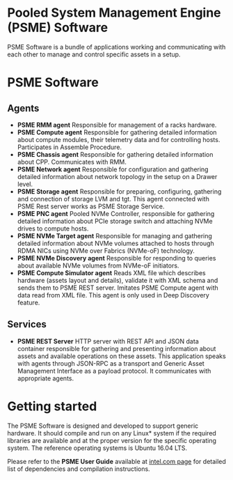 # Pooled System Management Engine (PSME) Software

PSME Software is a bundle of applications working and communicating with each other to manage and control specific assets in a setup.

# PSME Software

## Agents
- **PSME RMM agent**
    Responsible for management of a racks hardware.
- **PSME Compute agent**
    Responsible for gathering detailed information about compute modules, their telemetry data and for controlling hosts. Participates in Assemble Procedure.
- **PSME Chassis agent**
    Responsible for gathering detailed information about CPP. Communicates with RMM.
- **PSME Network agent**
    Responsible for configuration and gathering detailed information about network topology in the setup on a Drawer level.
- **PSME Storage agent**
    Responsible for preparing, configuring, gathering and connection of storage LVM and tgt. This agent connected with PSME Rest server works as PSME Storage Service.
- **PSME PNC agent**
    Pooled NVMe Controller, responsible for gathering detailed information about PCIe storage switch and attaching NVMe drives to compute hosts.
- **PSME NVMe Target agent**
    Responsible for managing and gathering detailed information about NVMe volumes attached to hosts through RDMA NICs using NVMe over Fabrics (NVMe-oF) technology.
- **PSME NVMe Discovery agent**
    Responsible for responding to queries about available NVMe volumes from NVMe-oF initiators.
- **PSME Compute Simulator agent**
    Reads XML file which describes hardware (assets layout and details), validate it with XML schema and sends them to PSME REST server.
    Imitates PSME Compute agent with data read from XML file. This agent is only used in Deep Discovery feature.

## Services
- **PSME REST Server**
    HTTP server with REST API and JSON data container responsible for gathering and presenting information about assets and available
    operations on these assets. This application speaks with agents through JSON-RPC as a transport and Generic Asset Management
    Interface as a payload protocol. It communicates with appropriate agents.

# Getting started
The PSME Software is designed and developed to support generic hardware. It should compile and run on any Linux* system if the required
libraries are available and at the proper version for the specific operating system. The reference operating systems is Ubuntu 16.04 LTS.

Please refer to the **PSME User Guide** available at [intel.com page](https://www.intel.com/content/www/us/en/architecture-and-technology/rack-scale-design/rack-scale-design-resources.html)
for detailed list of dependencies and compilation instructions.
